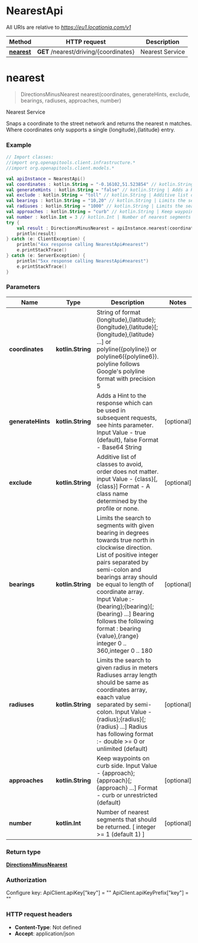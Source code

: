 # NearestApi

All URIs are relative to *https://eu1.locationiq.com/v1*

Method | HTTP request | Description
------------- | ------------- | -------------
[**nearest**](NearestApi.md#nearest) | **GET** /nearest/driving/{coordinates} | Nearest Service


<a name="nearest"></a>
# **nearest**
> DirectionsMinusNearest nearest(coordinates, generateHints, exclude, bearings, radiuses, approaches, number)

Nearest Service

Snaps a coordinate to the street network and returns the nearest n matches. Where coordinates only supports a single {longitude},{latitude} entry.

### Example
```kotlin
// Import classes:
//import org.openapitools.client.infrastructure.*
//import org.openapitools.client.models.*

val apiInstance = NearestApi()
val coordinates : kotlin.String = "-0.16102,51.523854" // kotlin.String | String of format {longitude},{latitude};{longitude},{latitude}[;{longitude},{latitude} ...] or polyline({polyline}) or polyline6({polyline6}). polyline follows Google's polyline format with precision 5
val generateHints : kotlin.String = "false" // kotlin.String | Adds a Hint to the response which can be used in subsequent requests, see hints parameter. Input Value - true (default), false Format - Base64 String
val exclude : kotlin.String = "toll" // kotlin.String | Additive list of classes to avoid, order does not matter. input Value - {class}[,{class}] Format - A class name determined by the profile or none.
val bearings : kotlin.String = "10,20" // kotlin.String | Limits the search to segments with given bearing in degrees towards true north in clockwise direction. List of positive integer pairs separated by semi-colon and bearings array should be equal to length of coordinate array. Input Value :- {bearing};{bearing}[;{bearing} ...] Bearing follows the following format : bearing {value},{range} integer 0 .. 360,integer 0 .. 180
val radiuses : kotlin.String = "1000" // kotlin.String | Limits the search to given radius in meters Radiuses array length should be same as coordinates array, eaach value separated by semi-colon. Input Value - {radius};{radius}[;{radius} ...] Radius has following format :- double >= 0 or unlimited (default)
val approaches : kotlin.String = "curb" // kotlin.String | Keep waypoints on curb side. Input Value - {approach};{approach}[;{approach} ...] Format - curb or unrestricted (default)
val number : kotlin.Int = 3 // kotlin.Int | Number of nearest segments that should be returned. [ integer >= 1 (default 1) ]
try {
    val result : DirectionsMinusNearest = apiInstance.nearest(coordinates, generateHints, exclude, bearings, radiuses, approaches, number)
    println(result)
} catch (e: ClientException) {
    println("4xx response calling NearestApi#nearest")
    e.printStackTrace()
} catch (e: ServerException) {
    println("5xx response calling NearestApi#nearest")
    e.printStackTrace()
}
```

### Parameters

Name | Type | Description  | Notes
------------- | ------------- | ------------- | -------------
 **coordinates** | **kotlin.String**| String of format {longitude},{latitude};{longitude},{latitude}[;{longitude},{latitude} ...] or polyline({polyline}) or polyline6({polyline6}). polyline follows Google&#39;s polyline format with precision 5 |
 **generateHints** | **kotlin.String**| Adds a Hint to the response which can be used in subsequent requests, see hints parameter. Input Value - true (default), false Format - Base64 String | [optional]
 **exclude** | **kotlin.String**| Additive list of classes to avoid, order does not matter. input Value - {class}[,{class}] Format - A class name determined by the profile or none. | [optional]
 **bearings** | **kotlin.String**| Limits the search to segments with given bearing in degrees towards true north in clockwise direction. List of positive integer pairs separated by semi-colon and bearings array should be equal to length of coordinate array. Input Value :- {bearing};{bearing}[;{bearing} ...] Bearing follows the following format : bearing {value},{range} integer 0 .. 360,integer 0 .. 180 | [optional]
 **radiuses** | **kotlin.String**| Limits the search to given radius in meters Radiuses array length should be same as coordinates array, eaach value separated by semi-colon. Input Value - {radius};{radius}[;{radius} ...] Radius has following format :- double &gt;&#x3D; 0 or unlimited (default) | [optional]
 **approaches** | **kotlin.String**| Keep waypoints on curb side. Input Value - {approach};{approach}[;{approach} ...] Format - curb or unrestricted (default) | [optional]
 **number** | **kotlin.Int**| Number of nearest segments that should be returned. [ integer &gt;&#x3D; 1 (default 1) ] | [optional]

### Return type

[**DirectionsMinusNearest**](DirectionsMinusNearest.md)

### Authorization


Configure key:
    ApiClient.apiKey["key"] = ""
    ApiClient.apiKeyPrefix["key"] = ""

### HTTP request headers

 - **Content-Type**: Not defined
 - **Accept**: application/json

